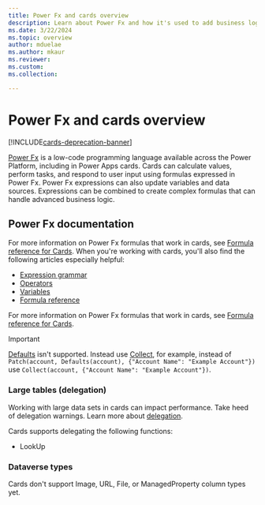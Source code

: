 ```yaml
---
title: Power Fx and cards overview
description: Learn about Power Fx and how it's used to add business logic in cards for Microsoft Power Apps.
ms.date: 3/22/2024
ms.topic: overview
author: mduelae
ms.author: mkaur
ms.reviewer: 
ms.custom: 
ms.collection: 

---
```


# Power Fx and cards overview

[!INCLUDE[cards-deprecation-banner](~/includes/cards-deprecation-notice.md)]

[Power Fx](/power-platform/power-fx/overview) is a low-code programming language available across the Power Platform, including in Power Apps cards. Cards can calculate values, perform tasks, and respond to user input using formulas expressed in Power Fx. Power Fx expressions can also update variables and data sources. Expressions can be combined to create complex formulas that can handle advanced business logic.

## Power Fx documentation

For more information on Power Fx formulas that work in cards, see [Formula reference for Cards](/power-platform/power-fx/formula-reference-cards). When you're working with cards, you'll also find the following articles especially helpful:

- [Expression grammar](/power-platform/power-fx/expression-grammar)
- [Operators](/power-platform/power-fx/operators)
- [Variables](/power-platform/power-fx/variables)
- [Formula reference](/power-platform/power-fx/formula-reference)

For more information on Power Fx formulas that work in cards, see [Formula reference for Cards](/power-platform/power-fx/formula-reference-cards).

> [!Important]
> [Defaults](/power-platform/power-fx/reference/function-defaults) isn't supported. Instead use [Collect](/power-platform/power-fx/reference/function-clear-collect-clearcollect#collect), for example, instead of `Patch(account, Defaults(account), {"Account Name": "Example Account"})` use `Collect(account, {"Account Name": "Example Account"})`.

### Large tables (delegation)

Working with large data sets in cards can impact performance. Take heed of delegation warnings. Learn more about [delegation](/power-apps/maker/canvas-apps/delegation-overview).

Cards supports delegating the following functions:

- LookUp

### Dataverse types

Cards don't support Image, URL, File, or ManagedProperty column types yet.
